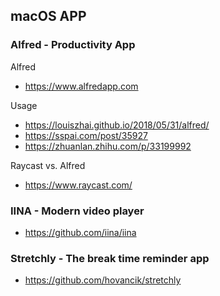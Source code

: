## macOS APP

### Alfred - Productivity App
Alfred
- https://www.alfredapp.com

Usage
- https://louiszhai.github.io/2018/05/31/alfred/
- https://sspai.com/post/35927
- https://zhuanlan.zhihu.com/p/33199992

Raycast vs. Alfred
- https://www.raycast.com/


### IINA - Modern video player
- https://github.com/iina/iina


### Stretchly - The break time reminder app
- https://github.com/hovancik/stretchly
